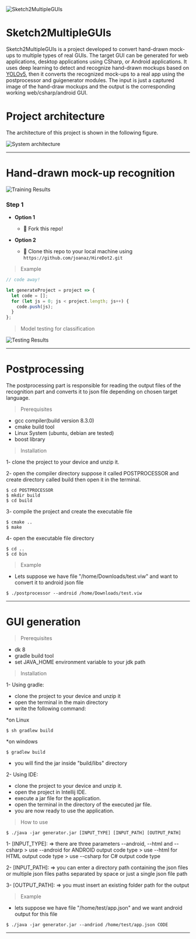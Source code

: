 
<img src="https://i.imgur.com/X5gjxpA.png" title="Sketch2MultipleGUIs" alt="Sketch2MultipleGUIs">

# Sketch2MultipleGUIs

Sketch2MultipleGUIs is a project developed to convert hand-drawn mock-ups to multiple types of real GUIs. The target GUI can be generated for web applications, desktop applications using CSharp, or Android applications. It uses deep learning to detect and recognize hand-drawn mockups based on <a href="https://github.com/ultralytics/yolov5" target="_blank">YOLOv5</a>, then it converts the recognized mock-ups to a real app using the postprocessor and  guigenerator modules. The input is just a captured image of the hand-draw mockups and the output is the corresponding working web/csharp/android GUI.

# Project architecture

The architecture of this project is shown in the following figure.

<img src="https://i.imgur.com/ztxVjsL.png" title="System architecture" alt="System architecture">

---

# Hand-drawn mock-up recognition 

<img src="https://i.imgur.com/28SDU9A.png" title="Training Results" alt="Training Results">

### Step 1

- **Option 1**
    - 🍴 Fork this repo!

- **Option 2**
    - 👯 Clone this repo to your local machine using `https://github.com/joanaz/HireDot2.git`

> Example

```javascript
// code away!

let generateProject = project => {
  let code = [];
  for (let js = 0; js < project.length; js++) {
    code.push(js);
  }
};
```

> Model testing for classification

<img src="https://i.imgur.com/t1Z25GU.jpg" title="Testing Results" alt="Testing Results">

---

# Postprocessing

The postprocessing part is responsible for reading the output files of the recognition part and converts it to json file depending on chosen target language.

> Prerequisites

- gcc compiler(build version 8.3.0)
- cmake build tool
- Linux System (ubuntu, debian are tested)
- boost library

> Installation

1- clone the project to your device and unzip it.

2- open the compiler directory suppose it called POSTPROCESSOR and create directory called build then open it in the terminal.

```shell
$ cd POSTPROCESSOR
$ mkdir build
$ cd build
```

3- compile the project and create the executable file

```shell
$ cmake ..
$ make
```

4- open the executable file directory

```shell
$ cd ..
$ cd bin
```
> Example

- Lets suppose we have file "/home/Downloads/test.viw" and want to convert it to android json file

```shell
$ ./postprocessor --android /home/Downloads/test.viw
```

---

# GUI generation

> Prerequisites

- dk 8
- gradle build tool
- set JAVA_HOME environment variable to your jdk path

> Installation

1- Using gradle:

- clone the project to your device and unzip it
- open the terminal in the main directory
- write the following command:

*on Linux

```shell
$ sh gradlew build
```

*on windows

```shell
$ gradlew build
```

- you will find the jar inside "build/libs" directory

2- Using IDE:

- clone the project to your device and unzip it.
- open the project in Intellij IDE.
- execute a jar file for the application.
- open the terminal in the directory of the executed jar file.
- you are now ready to use the application.

> How to use

```shell
$ ./java -jar generator.jar [INPUT_TYPE] [INPUT_PATH] [OUTPUT_PATH]
```

1- [INPUT_TYPE]: => there are three parameters --android, --html and --csharp > use --android for ANDROID output code type > use --html for HTML output code type > use --csharp for C# output code type

2- [INPUT_PATH]: => you can enter a directory path containing the json files or multiple json files paths separated by space or just a single json file path

3- [OUTPUT_PATH]: => you must insert an existing folder path for the output

> Example

- lets suppose we have file "/home/test/app.json" and we want android output for this file

```shell
$ ./java -jar generator.jar --andriod /home/test/app.json CODE
```

---
